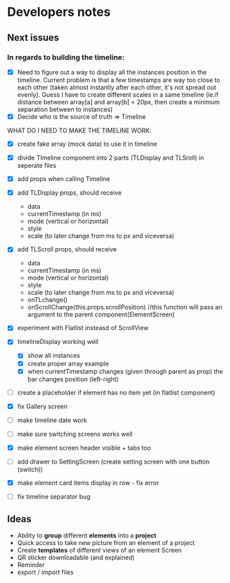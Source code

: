 # Developers notes

## **Next issues**
### In regards to building the **timeline**:
- [x] Need to figure out a way to display all the instances position in the timeline. Current problem is that a few timestamps are way too close to each other (taken almost instantly after each other, it's not spread out evenly). Guess I have to create different scales in a same timeline (ie.if distance between array[a] and array[b] < 20px, then create a minimum separation between to instances)
- [x] Decide who is the source of truth => Timeline

WHAT DO I NEED TO MAKE THE TIMELINE WORK:

- [x] create fake array (mock data) to use it in timeline
- [x] divide TImeline component into 2 parts (TLDisplay and TLSroll) in seperate files 
- [x] add props when calling Timeline
- [x] add TLDisplay props, should receive 
    - data
    - currentTimestamp (in ms)
    - mode (vertical or horizontal)
    - style
    - scale (to later change from ms to px and viceversa)
- [x] add TLScroll props, should receive 
    - data
    - currentTimestamp (in ms)
    - mode (vertical or horizontal)
    - style
    - scale (to later change from ms to px and viceversa)
    - onTLchange()
    - onScrollChange(this.props.scrollPosition) //this function will pass an argument to the parent component(ElementScreen)
- [x] experiment with Flatlist insteasd of ScrollView
- [x] timelineDisplay working well
    - [x] show all instances
    - [x] create proper array example
    - [x] when currentTimestamp changes (given through parent as prop) the bar changes position (left-right)

- [ ] create a placeholder if element has no item yet (in flatlist component)
- [x] fix Gallery screen
- [ ] make timeline date work
- [ ] make sure switching screens works well
- [x] make element screen header visible + tabs too
- [ ] add drawer to SettingScreen (create setting screen with one button (switch))
- [x] make element card items display in row - fix error
- [ ] fix timeline separator bug






## Ideas

- Ability to **group** different **elements** into a **project**
- Quick access to take new picture from an element of a project
- Create **templates** of different views of an element Screen
- QR sticker downloadable (and explained)
- Reminder
- export / import files

